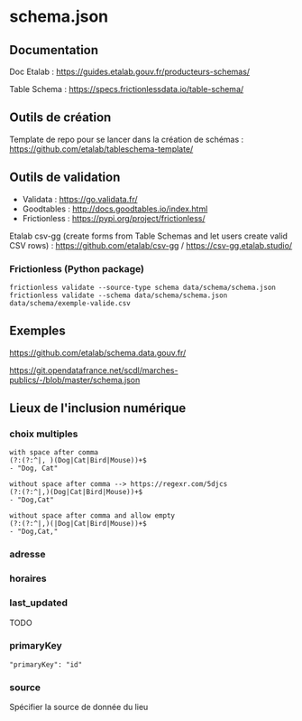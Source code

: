 # schema.json

## Documentation

Doc Etalab : https://guides.etalab.gouv.fr/producteurs-schemas/

Table Schema : https://specs.frictionlessdata.io/table-schema/

## Outils de création

Template de repo pour se lancer dans la création de schémas : https://github.com/etalab/tableschema-template/

## Outils de validation

- Validata : https://go.validata.fr/
- Goodtables : http://docs.goodtables.io/index.html
- Frictionless : https://pypi.org/project/frictionless/

Etalab csv-gg (create forms from Table Schemas and let users create valid CSV rows) : https://github.com/etalab/csv-gg / https://csv-gg.etalab.studio/

### Frictionless (Python package)

```
frictionless validate --source-type schema data/schema/schema.json
frictionless validate --schema data/schema/schema.json data/schema/exemple-valide.csv
```

## Exemples

https://github.com/etalab/schema.data.gouv.fr/

https://git.opendatafrance.net/scdl/marches-publics/-/blob/master/schema.json

## Lieux de l'inclusion numérique

### choix multiples

```
with space after comma
(?:(?:^|, )(Dog|Cat|Bird|Mouse))+$
- "Dog, Cat"

without space after comma --> https://regexr.com/5djcs
(?:(?:^|,)(Dog|Cat|Bird|Mouse))+$
- "Dog,Cat"

without space after comma and allow empty
(?:(?:^|,)(|Dog|Cat|Bird|Mouse))+$
- "Dog,Cat,"
```

### adresse

### horaires

### last_updated

TODO

### primaryKey

```
"primaryKey": "id"
```

### source

Spécifier la source de donnée du lieu
